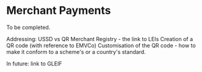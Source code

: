 # Merchant Payments

To be completed.

Addressing:
USSD vs QR
Merchant Registry - the link to LEIs
Creation of a QR code (with reference to EMVCo)
Customisation of the QR code - how to make it conform to a scheme's or a country's standard.

In future: link to GLEIF